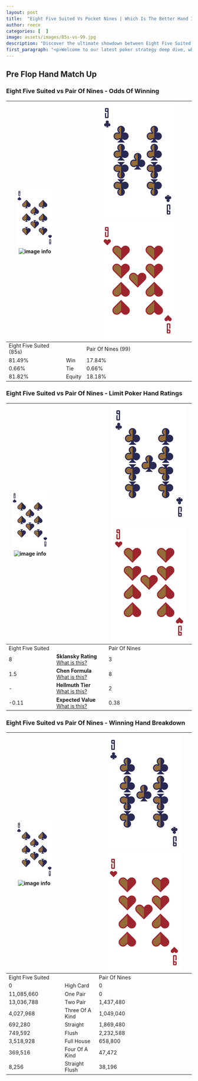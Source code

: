 ```yaml
---
layout: post
title:  "Eight Five Suited Vs Pocket Nines | Which Is The Better Hand In Poker? A Complete Guide"
author: reece
categories: [  ]
image: assets/images/85s-vs-99.jpg
description: "Discover the ultimate showdown between Eight Five Suited and Pair Of Nines in poker! Uncover the odds, strategies, and scenarios where one hand triumphs over the other. Get ready to up your poker game with this thrilling analysis."
first_paragraph: "<p>Welcome to our latest poker strategy deep dive, where we're pitting two distinct hands against each other in a high-stakes showdown: Eight Five Suited vs Pair Of Nines.</p><p>In the dynamic world of poker, every decision counts, and knowing which hand holds the upper hand is key to your success at the table.</p><p>In this article, we'll dissect these two hands, explore the scenarios where one dominates the other, and equip you with the knowledge to make strategic choices that can tip the odds in your favor.</p><p>Get ready to unravel the intriguing dynamics of these poker hands and elevate your game to new heights.</p>"
---
```




[comment]: # (sp0)

## Pre Flop Hand Match Up

<div class="table hand-ratings" markdown="1"> 



### Eight Five Suited vs Pair Of Nines - Odds Of Winning


    
| ![image info](assets/images/hand1/8.png) ![image info](assets/images/hand1/5s.png) |  | ![image info](assets/images/hand2/9.png) ![image info](assets/images/hand2/9o.png) |
| -------- | -------- | -------- |
| Eight Five Suited (85s) |  | Pair Of Nines (99) |
| 81.49% | Win | 17.84% |
| 0.66% | Tie | 0.66% |
| 81.82% | Equity | 18.18% |




[comment]: # (sp1)



### Eight Five Suited vs Pair Of Nines - Limit Poker Hand Ratings


    
| ![image info](assets/images/hand1/8.png) ![image info](assets/images/hand1/5s.png) |  | ![image info](assets/images/hand2/9.png) ![image info](assets/images/hand2/9o.png) |
| -------- | -------- | -------- |
| Eight Five Suited |  | Pair Of Nines |
| 8 | **Sklansky Rating** [What is this?](/sklansky-rating-explained) | 3 |
| 1.5 | **Chen Formula** [What is this?](/chen-formula-explained) | 8 |
| - | **Hellmuth Tier** [What is this?](/Hellmuth-tier-explained) | 2 |
| -0.11 | **Expected Value** [What is this?](/expected-value-explained) | 0.38 |




[comment]: # (sp2)



### Eight Five Suited vs Pair Of Nines - Winning Hand Breakdown


    
| ![image info](assets/images/hand1/8.png) ![image info](assets/images/hand1/5s.png) |  | ![image info](assets/images/hand2/9.png) ![image info](assets/images/hand2/9o.png) |
| -------- | -------- | -------- |
| Eight Five Suited |  | Pair Of Nines |
| 0 | High Card | 0 |
| 11,085,660 | One Pair | 0 |
| 13,036,788 | Two Pair | 1,437,480 |
| 4,027,968 | Three Of A Kind | 1,049,040 |
| 692,280 | Straight | 1,869,480 |
| 749,592 | Flush | 2,232,588 |
| 3,518,928 | Full House | 658,800 |
| 369,516 | Four Of A Kind | 47,472 |
| 8,256 | Straight Flush | 38,196 |




[comment]: # (sp3)



</div>

[comment]: # (sp4)



[comment]: # (sp5)

